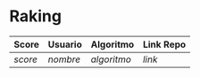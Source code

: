 # Raking
| Score | Usuario |	Algoritmo | Link Repo |
| - | - | - | - |
| *score* | *nombre* | *algoritmo* | *link* |
